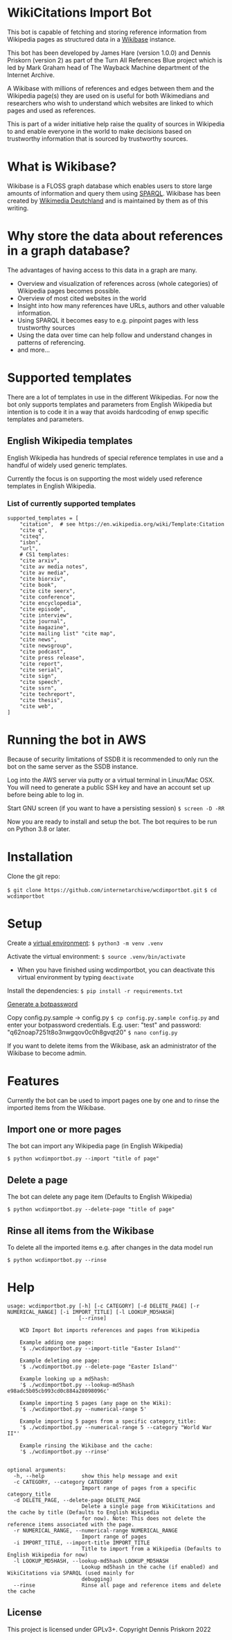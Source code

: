# WikiCitations Import Bot
This bot is capable of fetching and storing 
reference information from Wikipedia pages as structured data 
in a [Wikibase](https://wikiba.se/) instance. 

This bot has been developed by James Hare (version 1.0.0) 
and Dennis Priskorn (version 2) as part of the 
Turn All References Blue project which is led by 
Mark Graham head of The 
Wayback Machine department of the Internet Archive.

A Wikibase with millions of references and edges between 
them and the Wikipedia page(s) they are used on is useful
 for both Wikimedians and researchers who wish to understand
 which websites are linked to which pages and used as references.

This is part of a wider initiative help raise the quality of sources in 
Wikipedia to and enable everyone in the world to make
 decisions based on trustworthy information that is sourced by 
trustworthy sources.

# What is Wikibase?
Wikibase is a FLOSS graph database which enables users to store large
amounts of information and query them using [SPARQL](https://en.wikibooks.org/wiki/SPARQL).
Wikibase has been created by [Wikimedia Deutchland](https://www.wikimedia.de/) and is 
maintained by them as of this writing.

# Why store the data about references in a graph database?
The advantages of having access to this data in a graph are many.
* Overview and visualization of references across (whole categories) of Wikipedia pages becomes possible.
* Overview of most cited websites in the world
* Insight into how many references have URLs, authors and other valuable information.
* Using SPARQL it becomes easy to e.g. pinpoint pages with less trustworthy sources
* Using the data over time can help follow and understand changes in patterns of referencing.
* and more...

# Supported templates
There are a lot of templates in use in the different Wikipedias. For now 
the bot only supports templates and parameters from English Wikipedia 
but intention is to code it in a way that avoids hardcoding of 
enwp specific templates and parameters.

## English Wikipedia templates
English Wikipedia has hundreds of special reference templates in use 
and a handful of widely used generic templates.

Currently the focus is on supporting the most widely used reference 
templates in English Wikipedia.

### List of currently supported templates
```
supported_templates = [
    "citation",  # see https://en.wikipedia.org/wiki/Template:Citation
    "cite q",
    "citeq",
    "isbn",
    "url",
    # CS1 templates:
    "cite arxiv",
    "cite av media notes",
    "cite av media",
    "cite biorxiv",
    "cite book",
    "cite cite seerx",
    "cite conference",
    "cite encyclopedia",
    "cite episode",
    "cite interview",
    "cite journal",
    "cite magazine",
    "cite mailing list" "cite map",
    "cite news",
    "cite newsgroup",
    "cite podcast",
    "cite press release",
    "cite report",
    "cite serial",
    "cite sign",
    "cite speech",
    "cite ssrn",
    "cite techreport",
    "cite thesis",
    "cite web",
]
```
# Running the bot in AWS
Because of security limitations of SSDB it is recommended 
to only run the bot on the same server as the SSDB instance.

Log into the AWS server via putty or a virtual terminal in Linux/Mac OSX. 
You will need to generate a public SSH key and have 
an account set up before being able to log in. 

Start GNU screen (if you want to have a persisting session)
`$ screen -D -RR`

Now you are ready to install and setup the bot.
The bot requires to be run on Python 3.8 or later.

# Installation
Clone the git repo:

`$ git clone https://github.com/internetarchive/wcdimportbot.git`
`$ cd wcdimportbot`

# Setup
Create a [virtual environment](https://docs.python.org/3/library/venv.html):
`$ python3 -m venv .venv`

Activate the virtual environment:
`$ source .venv/bin/activate`
- When you have finished using wcdimportbot, you can deactivate this virtual environment by typing `deactivate`

Install the dependencies:
`$ pip install -r requirements.txt`

[Generate a botpassword](https://wikicitations.wiki.opencura.com/w/index.php?title=Special:UserLogin&returnto=Special%3ABotPasswords&returntoquery=&force=BotPasswords)

Copy config.py.sample -> config.py 
`$ cp config.py.sample config.py`
and 
enter your botpassword credentials. E.g. user: "test" and password: "q62noap7251t8o3nwgqov0c0h8gvqt20"
`$ nano config.py`

If you want to delete items from the Wikibase, ask an administrator of the Wikibase to become admin.

# Features
Currently the bot can be used to import pages one by one and to rinse the imported items from the Wikibase.
## Import one or more pages
The bot can import any Wikipedia page (in English Wikipedia)

`$ python wcdimportbot.py --import "title of page"` 

## Delete a page
The bot can delete any page item (Defaults to English Wikipedia)

`$ python wcdimportbot.py --delete-page "title of page"` 

## Rinse all items from the Wikibase
To delete all the imported items e.g. after changes in the data model run

`$ python wcdimportbot.py --rinse`

# Help
```
usage: wcdimportbot.py [-h] [-c CATEGORY] [-d DELETE_PAGE] [-r NUMERICAL_RANGE] [-i IMPORT_TITLE] [-l LOOKUP_MD5HASH]
                       [--rinse]

    WCD Import Bot imports references and pages from Wikipedia

    Example adding one page:
    '$ ./wcdimportbot.py --import-title "Easter Island"'

    Example deleting one page:
    '$ ./wcdimportbot.py --delete-page "Easter Island"'

    Example looking up a md5hash:
    '$ ./wcdimportbot.py --lookup-md5hash e98adc5b05cb993cd0c884a28098096c'

    Example importing 5 pages (any page on the Wiki):
    '$ ./wcdimportbot.py --numerical-range 5'

    Example importing 5 pages from a specific category_title:
    '$ ./wcdimportbot.py --numerical-range 5 --category "World War II"'

    Example rinsing the Wikibase and the cache:
    '$ ./wcdimportbot.py --rinse'


optional arguments:
  -h, --help            show this help message and exit
  -c CATEGORY, --category CATEGORY
                        Import range of pages from a specific category_title
  -d DELETE_PAGE, --delete-page DELETE_PAGE
                        Delete a single page from WikiCitations and the cache by title (Defaults to English Wikipedia
                        for now). Note: This does not delete the reference items associated with the page.
  -r NUMERICAL_RANGE, --numerical-range NUMERICAL_RANGE
                        Import range of pages
  -i IMPORT_TITLE, --import-title IMPORT_TITLE
                        Title to import from a Wikipedia (Defaults to English Wikipedia for now)
  -l LOOKUP_MD5HASH, --lookup-md5hash LOOKUP_MD5HASH
                        Lookup md5hash in the cache (if enabled) and WikiCitations via SPARQL (used mainly for
                        debugging)
  --rinse               Rinse all page and reference items and delete the cache
```

## License
This project is licensed under GPLv3+. Copyright Dennis Priskorn 2022